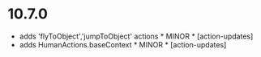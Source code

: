 10.7.0
======

- adds 'flyToObject','jumpToObject' actions * MINOR * [action-updates]
- adds HumanActions.baseContext * MINOR * [action-updates]